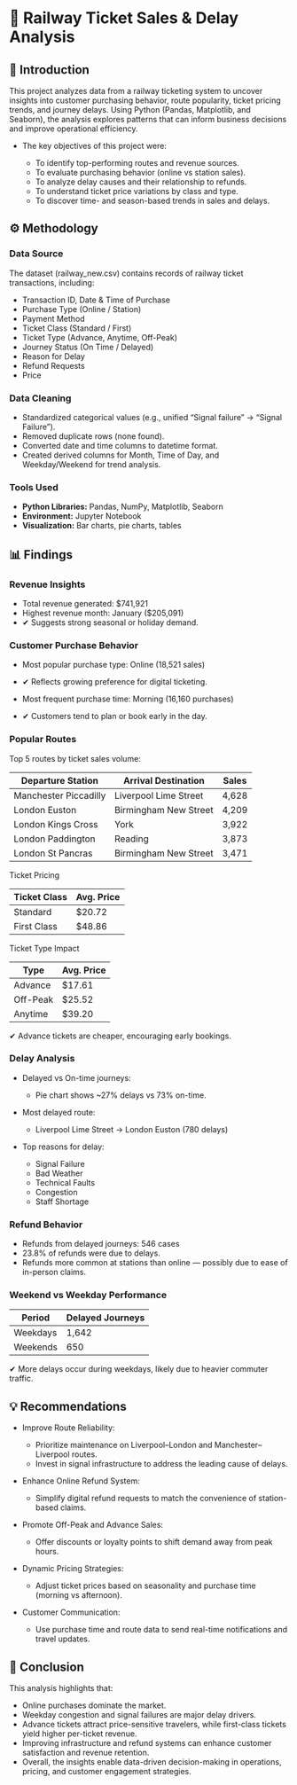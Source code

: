 # 🚆 Railway Ticket Sales & Delay Analysis

## 📘 Introduction
This project analyzes data from a railway ticketing system to uncover insights into customer purchasing behavior, route popularity, ticket pricing trends, and journey delays. Using Python (Pandas, Matplotlib, and Seaborn), the analysis explores patterns that can inform business decisions and improve operational efficiency.

- The key objectives of this project were:

  - To identify top-performing routes and revenue sources.  
  - To evaluate purchasing behavior (online vs station sales).  
  - To analyze delay causes and their relationship to refunds.  
  - To understand ticket price variations by class and type.  
  - To discover time- and season-based trends in sales and delays.

## ⚙️ Methodology
### Data Source
The dataset (railway_new.csv) contains records of railway ticket transactions, including:

- Transaction ID, Date & Time of Purchase
- Purchase Type (Online / Station)
- Payment Method
- Ticket Class (Standard / First)
- Ticket Type (Advance, Anytime, Off-Peak)
- Journey Status (On Time / Delayed)
- Reason for Delay
- Refund Requests
- Price

### Data Cleaning

- Standardized categorical values (e.g., unified “Signal failure” → “Signal Failure”).
- Removed duplicate rows (none found).
- Converted date and time columns to datetime format.
- Created derived columns for Month, Time of Day, and Weekday/Weekend for trend analysis.

### Tools Used

- **Python Libraries:** Pandas, NumPy, Matplotlib, Seaborn
- **Environment:** Jupyter Notebook
- **Visualization:** Bar charts, pie charts, tables

## 📊 Findings
### Revenue Insights
- Total revenue generated: $741,921
- Highest revenue month: January ($205,091)
- ✔ Suggests strong seasonal or holiday demand.

### Customer Purchase Behavior
- Most popular purchase type: Online (18,521 sales)
- ✔ Reflects growing preference for digital ticketing.

- Most frequent purchase time: Morning (16,160 purchases)
- ✔ Customers tend to plan or book early in the day.

### Popular Routes
Top 5 routes by ticket sales volume:
<table>
  <thead>
    <tr>
      <th>Departure Station</th>
      <th>Arrival Destination</th>
      <th>Sales</th>
    </tr>
  </thead>
  <tbody>
    <tr>
      <td>Manchester Piccadilly</td>
      <td>Liverpool Lime Street</td>
      <td>4,628</td>
    </tr>
    <tr>
      <td>London Euston</td>
      <td>Birmingham New Street</td>
      <td>4,209</td>
    </tr>
    <tr>
      <td>London Kings Cross</td>
      <td>York</td>
      <td>3,922</td>
    </tr>
    <tr>
      <td>London Paddington</td>
      <td>Reading</td>
      <td>3,873</td>
    </tr>
    <tr>
      <td>London St Pancras</td>
      <td>Birmingham New Street</td>
      <td>3,471</td>
    </tr>
  </tbody>
</table>		
		
Ticket Pricing
<table>
  <thead>
    <tr>
      <th>Ticket Class</th>
      <th>Avg. Price</th>
    </tr> 
  </thead>
 <tbody>
  <tr>
    <td>Standard</td>
    <td>$20.72</td>
  </tr>
  <tr>
    <td>First Class</td>
     <td>$48.86</td>
  </tr>
 </tbody>
</table>
Ticket Type Impact
<table>
	<thead>
		<tr>
			<th>Type</th>
			<th>Avg. Price</th>
		</tr>
	</thead>
	<tbody>
		<tr>
			<td>Advance</td>
			<td>$17.61</td>
		</tr>
		<tr>
			<td>Off-Peak</td>
			<td>$25.52</td>
		</tr>
		<tr>
			<td>Anytime</td>
			<td>$39.20</td>
		</tr>
	</tbody>
</table>

✔ Advance tickets are cheaper, encouraging early bookings.

### Delay Analysis

- Delayed vs On-time journeys:
	- Pie chart shows ~27% delays vs 73% on-time.

- Most delayed route:
	- Liverpool Lime Street → London Euston (780 delays)

- Top reasons for delay:
	- Signal Failure	
	- Bad Weather	
	- Technical Faults	
	- Congestion	
	- Staff Shortage
   
### Refund Behavior
- Refunds from delayed journeys: 546 cases
- 23.8% of refunds were due to delays.
- Refunds more common at stations than online — possibly due to ease of in-person claims.

### Weekend vs Weekday Performance
<table>
	<thead>
		<tr>
			<th>Period</th>
			<th>Delayed Journeys</th>
		</tr>
	</thead>
	<tbody>
		<tr>
			<td>Weekdays</td>
			<td>1,642</td>
		</tr>
		<tr>
			<td>Weekends</td>
			<td>650</td>
		</tr>
	</tbody>
</table>
✔ More delays occur during weekdays, likely due to heavier commuter traffic.

## 💡 Recommendations

- Improve Route Reliability:
	- Prioritize maintenance on Liverpool–London and Manchester–Liverpool routes.	
	- Invest in signal infrastructure to address the leading cause of delays.

- Enhance Online Refund System:
	- Simplify digital refund requests to match the convenience of station-based claims.

- Promote Off-Peak and Advance Sales:
	- Offer discounts or loyalty points to shift demand away from peak hours.

- Dynamic Pricing Strategies:
	- Adjust ticket prices based on seasonality and purchase time (morning vs afternoon).

- Customer Communication:
	- Use purchase time and route data to send real-time notifications and travel updates.

## 🧭 Conclusion

This analysis highlights that:
- Online purchases dominate the market.
- Weekday congestion and signal failures are major delay drivers.
- Advance tickets attract price-sensitive travelers, while first-class tickets yield higher per-ticket revenue.
- Improving infrastructure and refund systems can enhance customer satisfaction and revenue retention.
- Overall, the insights enable data-driven decision-making in operations, pricing, and customer engagement strategies.
